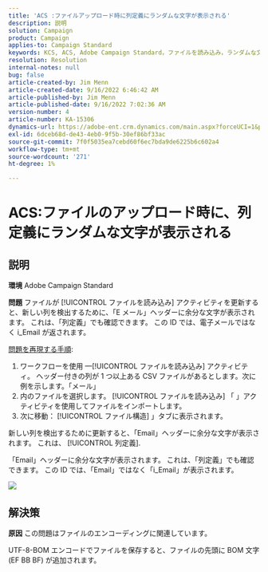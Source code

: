 ```yaml
---
title: 'ACS :ファイルアップロード時に列定義にランダムな文字が表示される'
description: 説明
solution: Campaign
product: Campaign
applies-to: Campaign Standard
keywords: KCS, ACS, Adobe Campaign Standard，ファイルを読み込み，ランダムな文字，列定義，ラベル， ID，ファイルのアップロード，アクティビティを読み込み
resolution: Resolution
internal-notes: null
bug: false
article-created-by: Jim Menn
article-created-date: 9/16/2022 6:46:42 AM
article-published-by: Jim Menn
article-published-date: 9/16/2022 7:02:36 AM
version-number: 4
article-number: KA-15306
dynamics-url: https://adobe-ent.crm.dynamics.com/main.aspx?forceUCI=1&pagetype=entityrecord&etn=knowledgearticle&id=40695b52-8b35-ed11-9db1-0022480866ad
exl-id: 6dceb68d-de43-4eb0-9f5b-30ef86bf33ac
source-git-commit: 7f0f5035ea7cebd60f6ec7bda9de6225b6c602a4
workflow-type: tm+mt
source-wordcount: '271'
ht-degree: 1%

---
```


# ACS:ファイルのアップロード時に、列定義にランダムな文字が表示される

## 説明


<b>環境</b>
Adobe Campaign Standard

<b>問題</b>
ファイルが [!UICONTROL ファイルを読み込み] アクティビティを更新すると、新しい列を検出するために、「E メール」ヘッダーに余分な文字が表示されます。
これは、「列定義」でも確認できます。
この ID では、電子メールではなく i_Email が返されます。

<u>問題を再現する手順</u>:

1. ワークフローを使用 —[!UICONTROL ファイルを読み込み] アクティビティ。
ヘッダー付きの列が 1 つ以上ある CSV ファイルがあるとします。次に例を示します。「メール」
2. 内のファイルを選択します。 [!UICONTROL ファイルを読み込み] 「 」アクティビティを使用してファイルをインポートします。
3. 次に移動： [!UICONTROL ファイル構造] 」タブに表示されます。

新しい列を検出するために更新すると、「Email」ヘッダーに余分な文字が表示されます。
これは、 [!UICONTROL 列定義].

「Email」ヘッダーに余分な文字が表示されます。
これは、「列定義」でも確認できます。
この ID では、「Email」ではなく「i_Email」が表示されます。

![](https://support.neolane.net/nl/jsp/previewFile.jsp?md5=0b4065125940743e01772361c3de7a42&amp;amp;ext=png&amp;amp;contentType=image/png&amp;amp;fileName=Load%20File%20Screen%20shot.png&amp;amp;__sessiontoken=___T6lIC6yifQm9PSg+71ewRkrmB1/tfKMdlN13lb9GkQA1d2ToxnddGEqJttAdN7IYNTQuGId1i+dlfO5r/nPKE5ad+kz0e8dAXoH4VqdvidxXXwq7EkJUIAIA)


## 解決策


<b>原因</b>
この問題はファイルのエンコーディングに関連しています。

UTF-8-BOM エンコードでファイルを保存すると、ファイルの先頭に BOM 文字 (EF BB BF) が追加されます。
